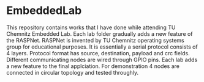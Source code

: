 # EmbeddedLab

This repository contains works that I have done while attending TU Chemnitz Embedded Lab.
Each lab folder gradually adds a new feature of the RASPNet.
RASPNet is invented by TU Chemnitz operating systems group for educational purposes.
It is essentially a serial protocol consists of 4 layers.
Protocol format has source, destination, payload and crc fields.
Different communicating nodes are wired through GPIO pins.
Each lab adds a new feature to the final applciation.
For demonstration 4 nodes are connected in circular topology and tested throughly.
